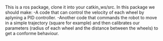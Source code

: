 This is a ros package, clone it into your catkin_ws/src.
In this package we should make:
	 -A code that can control the velocity of each wheel by aplyning a PID controller.
	 -Another code that commands the robot to move in a simple trajectory (square for example)
	 and then calibrates our parameters (radius of each wheel and the distance between the wheels)
	 to get a conforme behaviour. 

